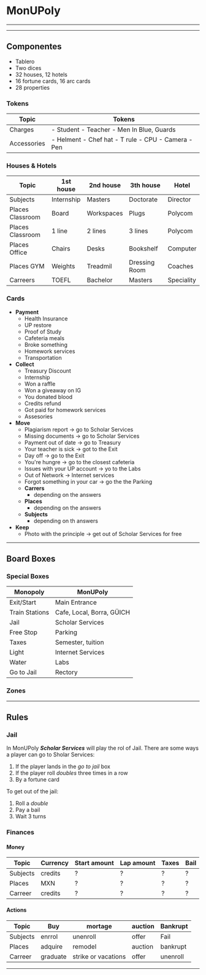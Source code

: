 # MonUPoly
---
---
## Componentes
- Tablero
- Two dices
- 32 houses, 12 hotels
- 16 fortune cards, 16 arc cards
- 28 properties

### Tokens
| Topic | Tokens |
|-------|--------|
|Charges| - Student - Teacher - Men In Blue, Guards |
|Accessories| - Helment - Chef hat - T rule - CPU - Camera - Pen|

### Houses & Hotels
| Topic | 1st house | 2nd house | 3th house | Hotel |
|-------|-----------|-----------|-----------|-------|
|Subjects|Internship|Masters|Doctorate|Director|
|Places Classroom|Board|Workspaces|Plugs|Polycom|
|Places Classroom|1 line |2 lines|3 lines|Polycom|
|Places Office |Chairs|Desks|Bookshelf|Computer|
|Places GYM|Weights|Treadmil|Dressing Room|Coaches|
|Carreers|TOEFL|Bachelor|Masters|Speciality|
### Cards
+ **Payment**
    + Health Insurance
    + UP restore
    + Proof of Study
    + Cafeteria meals
    + Broke something
    + Homework services
    + Transportation
+ **Collect**
    + Treasury Discount
    + Internship
    + Won a raffle
    + Won a giveaway on IG
    + You donated blood
    + Credits refund
    + Got paid for homework services
    + Assesories
+ **Move**
    + Plagiarism report -> go to Scholar Services
    + Missing documents -> go to Scholar Services
    + Payment out of date -> go to Treasury
    + Your teacher is sick -> got to the Exit
    + Day off -> go to the Exit
    + You're hungre -> go to the closest cafeteria
    + Issues with your UP account -> yo to the Labs
    + Out of Network -> Internet services
    + Forgot something in your car -> go the the Parking
    + **Carrers**
        * depending on the answers
    + **Places**
        * depending on the answers
    + **Subjects**
        * depending on th answers
+ **Keep**
    + Photo with the principle -> get out of Scholar Services for free

---
## Board Boxes
### Special Boxes
|Monopoly|MonUPoly|
|--------|--------|
|Exit/Start| Main Entrance |
|Train Stations| Cafe, Local, Borra, GÜICH |
|Jail| Scholar Services|
|Free Stop| Parking |
|Taxes| Semester, tuition|
|Light| Internet Services |
|Water| Labs |
|Go to Jail | Rectory |
### Zones

---
## Rules
### Jail
In MonUPoly ***Scholar Services*** will play the rol of Jail. There are some ways a player can 
go to Sholar Services:
1.  If the player lands in the *go to jail* box
2.  If the player roll *doubles* three times in a row
3.  By a fortune card

To get out of the jail:
1. Roll a *double* 
2. Pay a bail
3. Wait 3 turns

### Finances
#### Money
|Topic|Currency|Start amount|Lap amount|Taxes|Bail|
|-----|--------|------------|----------|-----|----|
|Subjects | credits | ? | ? | ? | ? | 
|Places| MXN | ? | ? | ? | ? |
|Carreer| credits | ? | ? | ? | ? |
#### Actions
|Topic| Buy | mortage | auction|Bankrupt|
|-----|-----|---------|--------|--------|
|Subjects|enrrol|unenroll|offer|Fail
|Places| adquire | remodel | auction| bankrupt
|Carreer|graduate|strike or vacations|offer|unenroll
---